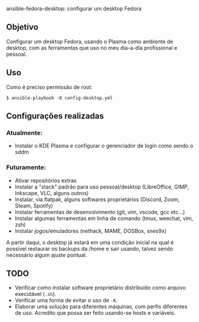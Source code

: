 ansible-fedora-desktop: configurar um desktop Fedora 

## Objetivo
Configurar um desktop Fedora, usando o Plasma como ambiente de desktop, com as ferramentas que uso no meu dia-a-dia profissional e pessoal. 

## Uso
Como é preciso permissão de root: 

    $ ansible-playbook -K config-desktop.yml

## Configurações realizadas
### Atualmente:
* Instalar o KDE Plasma e configurar o gerenciador de login como sendo o sddm

### Futuramente:
* Ativar repositórios extras
* Instalar a "stack" padrão para uso pessoal/desktop (LibreOffice, GIMP, Inkscape, VLC, alguns outros)
* Instalar, via flatpak, alguns softwares proprietários (Discord, Zoom, Steam, Spotify)
* Instalar ferramentas de desenvolvimento (git, vim, vscode, gcc etc...)
* Instalar algumas ferramentas em linha de comando (tmux, weechat, vim, zsh)
* Instalar jogos/emuladores (nethack, MAME, DOSBox, snes9x)

A partir daqui, o desktop já estará em uma condição inicial na qual é possível restaurar os backups da /home e sair usando, talvez sendo necessário algum ajuste pontual.

## TODO
* Verificar como instalar software proprietário distribuído como arquivo executável (`.sh`).
* Verificar uma forma de evitar o uso de `-K`.
* Elaborar uma solução para diferentes máquinas, com perfis diferentes de uso. 
  Acredito que possa ser feito usando-se hosts e variáveis.
